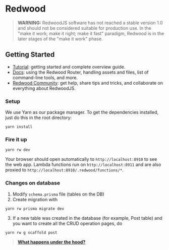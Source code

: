 # Redwood

> **WARNING:** RedwoodJS software has not reached a stable version 1.0 and should not be considered suitable for production use. In the "make it work; make it right; make it fast" paradigm, Redwood is in the later stages of the "make it work" phase.

## Getting Started
- [Tutorial](https://redwoodjs.com/tutorial/welcome-to-redwood): getting started and complete overview guide.
- [Docs](https://redwoodjs.com/docs/introduction): using the Redwood Router, handling assets and files, list of command-line tools, and more.
- [Redwood Community](https://community.redwoodjs.com): get help, share tips and tricks, and collaborate on everything about RedwoodJS.

### Setup

We use Yarn as our package manager. To get the dependencies installed, just do this in the root directory:

```terminal
yarn install
```

### Fire it up

```terminal
yarn rw dev
```

Your browser should open automatically to `http://localhost:8910` to see the web app. Lambda functions run on `http://localhost:8911` and are also proxied to `http://localhost:8910/.redwood/functions/*`.

### Changes on database
1. Modify `schema.prisma` file (tables on the DB)
2. Create migration with
```terminal
yarn rw prisma migrate dev
```
3. If a new table was created in the database (for example, Post table) and you want to create all the CRUD operation pages, do
```terminal
yarn rw g scaffold post
```
> **[What happens under the hood?](https://learn.redwoodjs.com/docs/tutorial/getting-dynamic#creating-a-post-editor)**
